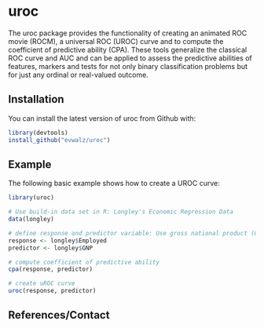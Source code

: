 
<!-- README.md is generated from README.Rmd. Please edit that file -->
uroc
====

<!-- badges: start -->
<!-- badges: end -->
The uroc package provides the functionality of creating an animated ROC movie (ROCM), a universal ROC (UROC) curve and to compute the coefficient of predictive ability (CPA). These tools generalize the classical ROC curve and AUC and can be applied to assess the predictive abilities of features, markers and tests for not only binary classification problems but for just any ordinal or real-valued outcome.

Installation
------------

You can install the latest version of uroc from Github with:

``` r
library(devtools)
install_github("evwalz/uroc")
```

Example
-------

The following basic example shows how to create a UROC curve:

``` r
library(uroc)

# Use build-in data set in R: Longley's Economic Regression Data 
data(longley)

# define response and predictor variable: Use gross national product (GNP) as feaure marker to predict the number of employed people (Employed)
response <- longley$Employed
predictor <- longley$GNP

# compute coefficient of predictive ability
cpa(response, predictor)

# create uROC curve
uroc(response, predictor)
```

References/Contact
------------------
